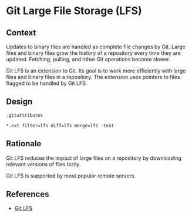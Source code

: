 # Git Large File Storage (LFS)

## Context

Updates to binary files are handled as complete file changes by Git.
Large files and binary files grow the history of a repository every time they are updated.
Fetching, pulling, and other Git operations become slower.

Git LFS is an extension to Git.
Its goal is to work more efficiently with large files and binary files in a repository.
The extension uses pointers to files flagged to be handled by Git LFS.

## Design

`.gitattributes`

```text
*.ext filter=lfs diff=lfs merge=lfs -text
```

## Rationale

Git LFS reduces the impact of large files on a repository by downloading relevant versions of files lazily.

Git LFS is supported by most popular remote servers.

## References

- [Git LFS](https://git-lfs.github.com/)
